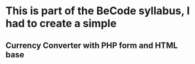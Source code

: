 # This is part of the BeCode syllabus, I had to create a simple 
## Currency Converter with PHP form and HTML base
